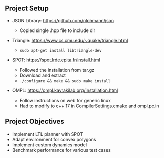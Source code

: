 ## Project Setup
- JSON Library: https://github.com/nlohmann/json
    - Copied single .hpp file to include dir

- Triangle: https://www.cs.cmu.edu/~quake/triangle.html
    - ``` sudo apt-get install libtriangle-dev ```

- SPOT: https://spot.lrde.epita.fr/install.html
    - Followed the installation from tar.gz
    - Download and extract
    - ``` ./configure && make && sudo make install ```

- OMPL: https://ompl.kavrakilab.org/installation.html
    - Follow instructions on web for generic linux
    - Had to modify to c++ 17 in CompilerSettings.cmake and ompl.pc.in


## Project Objectives
- Implement LTL planner with SPOT
- Adapt environment for convex polygons
- Implement custom dynamics model
- Benchmark performance for various test cases
